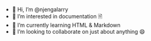 - 👋 Hi, I’m @njengalarry
- 👀 I’m interested in documentation 🗎
- 🌱 I’m currently learning HTML & Markdown
- 💞️ I’m looking to collaborate on just about anything 😄

<!---
njengalarry/njengalarry is a ✨ special ✨ repository because its `README.md` (this file) appears on your GitHub profile.
You can click the Preview link to take a look at your changes.
--->
